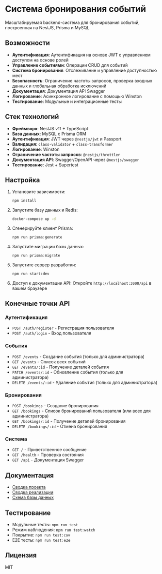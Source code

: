# Система бронирования событий

Масштабируемая backend-система для бронирования событий, построенная на NestJS, Prisma и MySQL.

## Возможности

- **Аутентификация**: Аутентификация на основе JWT с управлением доступом на основе ролей
- **Управление событиями**: Операции CRUD для событий
- **Система бронирования**: Отслеживание и управление доступностью мест
- **Безопасность**: Ограничение частоты запросов, проверка входных данных и глобальная обработка исключений
- **Документация**: Документация API Swagger
- **Логирование**: Асинхронное логирование с помощью Winston
- **Тестирование**: Модульные и интеграционные тесты

## Стек технологий

- **Фреймворк**: NestJS v11 + TypeScript
- **База данных**: MySQL с Prisma ORM
- **Аутентификация**: JWT через `@nestjs/jwt` и Passport
- **Валидация**: `class-validator` + `class-transformer`
- **Логирование**: Winston
- **Ограничение частоты запросов**: `@nestjs/throttler`
- **Документация API**: Swagger/OpenAPI через `@nestjs/swagger`
- **Тестирование**: Jest + Supertest

## Настройка

1. Установите зависимости:
   ```bash
   npm install
   ```

2. Запустите базу данных и Redis:
   ```bash
   docker-compose up -d
   ```

3. Сгенерируйте клиент Prisma:
   ```bash
   npm run prisma:generate
   ```

4. Запустите миграции базы данных:
   ```bash
   npm run prisma:migrate
   ```

5. Запустите сервер разработки:
   ```bash
   npm run start:dev
   ```

6. Доступ к документации API:
   Откройте `http://localhost:3000/api` в вашем браузере

## Конечные точки API

### Аутентификация
- `POST /auth/register` - Регистрация пользователя
- `POST /auth/login` - Вход пользователя

### События
- `POST /events` - Создание события (только для администратора)
- `GET /events` - Список всех событий
- `GET /events/:id` - Получение деталей события
- `PATCH /events/:id` - Обновление события (только для администратора)
- `DELETE /events/:id` - Удаление события (только для администратора)

### Бронирования
- `POST /bookings` - Создание бронирования
- `GET /bookings` - Список бронирований пользователя (или всех для администратора)
- `GET /bookings/:id` - Получение деталей бронирования
- `DELETE /bookings/:id` - Отмена бронирования

### Система
- `GET /` - Приветственное сообщение
- `GET /health` - Проверка состояния
- `GET /api` - Документация Swagger

## Документация

- [Сводка проекта](PROJECT_SUMMARY.md)
- [Сводка реализации](IMPLEMENTATION_SUMMARY.md)
- [Схема базы данных](DATABASE_SCHEMA.md)

## Тестирование

- Модульные тесты: `npm run test`
- Режим наблюдения: `npm run test:watch`
- Покрытие: `npm run test:cov`
- E2E тесты: `npm run test:e2e`

## Лицензия

MIT